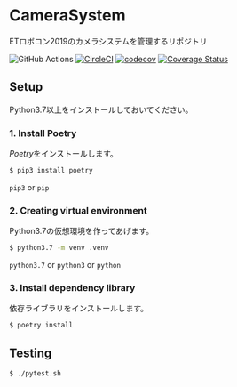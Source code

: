 # CameraSystem
ETロボコン2019のカメラシステムを管理するリポジトリ

![GitHub Actions](https://github.com/KatLab-MiyazakiUniv/CameraSystem/workflows/Pytest%20and%20Report%20coverage/badge.svg) [![CircleCI](https://circleci.com/gh/KatLab-MiyazakiUniv/CameraSystem.svg?style=svg)](https://circleci.com/gh/KatLab-MiyazakiUniv/CameraSystem) [![codecov](https://codecov.io/gh/KatLab-MiyazakiUniv/CameraSystem/branch/master/graph/badge.svg)](https://codecov.io/gh/KatLab-MiyazakiUniv/CameraSystem) [![Coverage Status](https://coveralls.io/repos/github/KatLab-MiyazakiUniv/CameraSystem/badge.svg?branch=master)](https://coveralls.io/github/KatLab-MiyazakiUniv/CameraSystem?branch=master) 

## Setup
Python3.7以上をインストールしておいてください。

### 1. Install Poetry
*Poetry*をインストールします。

```bash
$ pip3 install poetry
```

`pip3` or `pip`

### 2. Creating virtual environment
Python3.7の仮想環境を作ってあげます。

```bash
$ python3.7 -m venv .venv
```

`python3.7` or `python3` or `python`


### 3. Install dependency library
依存ライブラリをインストールします。

```bash
$ poetry install
```

## Testing

```bash
$ ./pytest.sh
```
